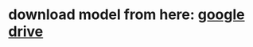 # download model from here: <a href ="https://drive.google.com/drive/folders/1bMPp5V4_q-wHg3S6vqJ01l8kU9LgrEAS?usp=sharing"> google drive </a>
